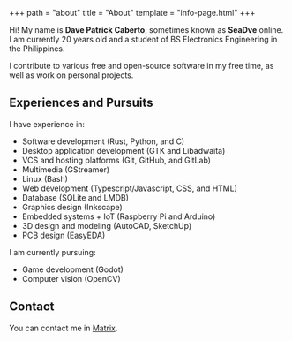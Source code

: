+++
path = "about"
title = "About"
template = "info-page.html"
+++

Hi! My name is **Dave Patrick Caberto**, sometimes known as **SeaDve** online. I am currently 20 years old and a student of BS Electronics Engineering in the Philippines.

I contribute to various free and open-source software in my free time, as well as work on personal projects.

## Experiences and Pursuits

I have experience in:

* Software development (Rust, Python, and C)
* Desktop application development (GTK and Libadwaita)
* VCS and hosting platforms (Git, GitHub, and GitLab)
* Multimedia (GStreamer)
* Linux (Bash)
* Web development (Typescript/Javascript, CSS, and HTML)
* Database (SQLite and LMDB)
* Graphics design (Inkscape)
* Embedded systems + IoT (Raspberry Pi and Arduino)
* 3D design and modeling (AutoCAD, SketchUp)
* PCB design (EasyEDA)

I am currently pursuing:

* Game development (Godot)
* Computer vision (OpenCV)

## Contact

You can contact me in [Matrix](https://matrix.to/#/@sedve:matrix.org).
